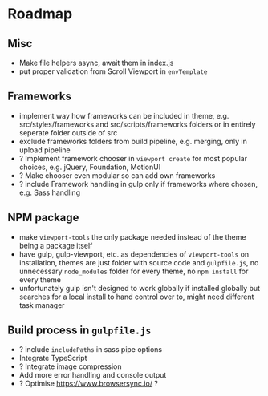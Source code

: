 # Roadmap

## Misc

- Make file helpers async, await them in index.js
- put proper validation from Scroll Viewport in `envTemplate`

## Frameworks

- implement way how frameworks can be included in theme, e.g. src/styles/frameworks and src/scripts/frameworks folders or in entirely seperate folder outside of src
- exclude frameworks folders from build pipeline, e.g. merging, only in upload pipeline
- ? Implement framework chooser in `viewport create` for most popular choices, e.g. jQuery, Foundation, MotionUI
- ? Make chooser even modular so can add own frameworks
- ? include Framework handling in gulp only if frameworks where chosen, e.g. Sass handling

## NPM package

- make `viewport-tools` the only package needed instead of the theme being a package itself
- have gulp, gulp-viewport, etc. as dependencies of `viewport-tools` on installation, themes are just folder with source code and `gulpfile.js`, no unnecessary `node_modules` folder for every theme, no `npm install` for every theme
- unfortunately gulp isn't designed to work globally if installed globally but searches for a local install to hand control over to, might need different task manager

## Build process in `gulpfile.js`

- ? include `includePaths` in sass pipe options
- Integrate TypeScript
- ? Integrate image compression
- Add more error handling and console output
- ? Optimise https://www.browsersync.io/ ?
